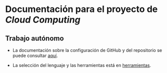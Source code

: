 # Documentación para el proyecto de *Cloud Computing*

## Trabajo autónomo
* La documentación sobre la configuración de GitHub y del repositorio se puede consultar [aquí][configGitHub].

* La selección del lenguaje y las herramientas está en [herramientas].

[configGitHub]: https://pedromfc.github.io/EvaluaUGR/docs/configuracion_github
[herramientas]: https://pedromfc.github.io/EvaluaUGR/seleccion_herramientas
